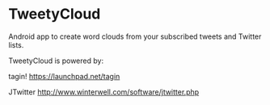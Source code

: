 TweetyCloud
===========

Android app to create word clouds from your subscribed tweets and Twitter lists.

TweetyCloud is powered by:

tagin!
https://launchpad.net/tagin

JTwitter
http://www.winterwell.com/software/jtwitter.php

